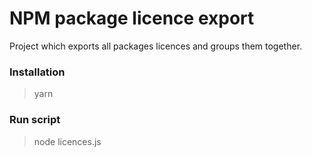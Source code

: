 # NPM package licence export
Project which exports all packages licences and groups them together.

### Installation
> yarn

### Run script
> node licences.js
